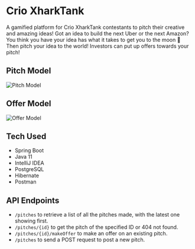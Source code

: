 
# Crio XharkTank

A gamified platform for Crio XharkTank contestants to pitch their creative and amazing ideas! Got an idea to build the next Uber or the next Amazon? You think you have your idea has what it takes to get you to the moon 🚀 Then pitch your idea to the world! Investors can put up offers towards your pitch! 




## Pitch Model

![Pitch Model](https://i.imgur.com/SYgPSvg.png)
## Offer Model

![Offer Model](https://i.imgur.com/6o0ahKj.png)
## Tech Used

- Spring Boot 
- Java 11
- IntelliJ IDEA
- PostgreSQL
- Hibernate 
- Postman 

## API Endpoints

- `/pitches` to retrieve a list of all the pitches made, with the latest one showing first.
- `/pitches/{id}` to get the pitch of the specified ID or 404 not found. 
- `/pitches/{id}/makeOffer` to make an offer on an existing pitch. 
- `/pitches` to send a POST request to post a new pitch. 
